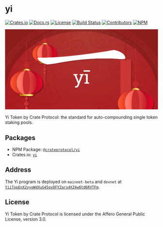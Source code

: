 # yi

[![Crates.io](https://img.shields.io/crates/v/yi)](https://crates.io/crates/yi)
[![Docs.rs](https://img.shields.io/docsrs/yi)](https://docs.rs/yi)
[![License](https://img.shields.io/crates/l/yi)](https://github.com/CrateProtocol/yi/blob/master/LICENSE)
[![Build Status](https://img.shields.io/github/workflow/status/CrateProtocol/yi/E2E/master)](https://github.com/CrateProtocol/yi/actions/workflows/programs-e2e.yml?query=branch%3Amaster)
[![Contributors](https://img.shields.io/github/contributors/CrateProtocol/yi)](https://github.com/CrateProtocol/yi/graphs/contributors)
[![NPM](https://img.shields.io/npm/v/@crateprotocol/yi)](https://www.npmjs.com/package/@crateprotocol/yi)

<p align="center">
    <img src="https://raw.githubusercontent.com/CrateProtocol/yi/master/images/banner.png" />
</p>

Yi Token by Crate Protocol: the standard for auto-compounding single token staking pools.

## Packages

- NPM Package: [`@crateprotocol/yi`](https://www.npmjs.com/package/@crateprotocol/yi)
- Crates.io: [`yi`](https://crates.io/crates/yi)

## Address

The Yi program is deployed on `mainnet-beta` and `devnet` at [`YiiTopEnX2vyoWdXuG45ovDFYZars4XZ4w6td6RVTFm`](https://anchor.so/programs/YiiTopEnX2vyoWdXuG45ovDFYZars4XZ4w6td6RVTFm).

## License

Yi Token by Crate Protocol is licensed under the Affero General Public License, version 3.0.
